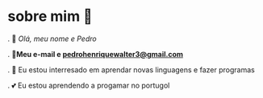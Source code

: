 # sobre mim 👋

. 👋 *Olá, meu nome e Pedro*

. 👀**Meu e-mail e pedrohenriquewalter3@gmail.com**

. 🌱 Eu estou interresado em aprendar novas linguagens e fazer programas

. 💕 Eu estou aprendendo a progamar no portugol 



